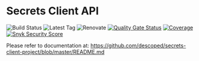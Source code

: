 # Secrets Client API

![Build Status](https://img.shields.io/github/actions/workflow/status/descoped/secrets-client-api/coverage-and-sonar-analysis.yml)
![Latest Tag](https://img.shields.io/github/v/tag/descoped/secrets-client-api)
![Renovate](https://img.shields.io/badge/renovate-enabled-brightgreen.svg)
[![Quality Gate Status](https://sonarcloud.io/api/project_badges/measure?project=descoped_secrets-client-api&metric=alert_status)](https://sonarcloud.io/summary/new_code?id=descoped_secrets-client-api) [![Coverage](https://sonarcloud.io/api/project_badges/measure?project=descoped_secrets-client-api&metric=coverage)](https://sonarcloud.io/summary/new_code?id=descoped_secrets-client-api)
[![Snyk Security Score](https://snyk.io/test/github/descoped/secrets-client-api/badge.svg)](https://snyk.io/test/github/descoped/secrets-client-api)

Please refer to documentation at: https://github.com/descoped/secrets-client-project/blob/master/README.md
